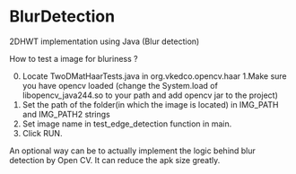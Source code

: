# BlurDetection
2DHWT implementation using Java (Blur detection)

How to test a image for bluriness ?

0. Locate TwoDMatHaarTests.java in org.vkedco.opencv.haar
1.Make sure you have opencv loaded (change the System.load of libopencv_java244.so to your path and add opencv jar to the project)
2. Set the path of the folder(in which the image is located) in IMG_PATH and IMG_PATH2 strings
3. Set image name in test_edge_detection function in main.
4. Click RUN.

An optional way can be to actually implement the logic behind blur detection by Open CV. It can reduce the apk size greatly.

